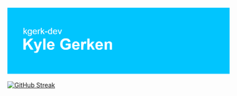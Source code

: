 ![MasterHead](https://github.com/kgerk-dev/kgerk-dev/blob/main/header.png)

[![GitHub Streak](https://github-readme-streak-stats.herokuapp.com/?user=kgerk-dev)](https://git.io/streak-stats)